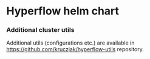 # Hyperflow helm chart

### Additional cluster utils

Additional utils (configurations etc.) are available in https://github.com/kruczjak/hyperflow-utils repository.
